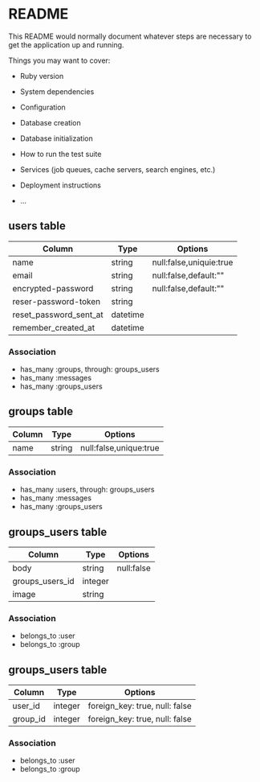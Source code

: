 # README

This README would normally document whatever steps are necessary to get the
application up and running.

Things you may want to cover:

* Ruby version

* System dependencies

* Configuration

* Database creation

* Database initialization

* How to run the test suite

* Services (job queues, cache servers, search engines, etc.)

* Deployment instructions

* ...

## users table

|Column|Type|Options|
|------|----|-------|
|name|string|null:false,uniquie:true|
|email|string|null:false,default:""|
|encrypted-password|string|null:false,default:""|
|reser-password-token|string||
|reset_password_sent_at|datetime||
|remember_created_at|datetime||

### Association
- has_many :groups, through: groups_users
- has_many :messages
- has_many :groups_users


## groups table

|Column|Type|Options|
|------|----|-------|
|name|string|null:false,unique:true|

### Association
- has_many :users, through: groups_users
- has_many :messages
- has_many :groups_users

## groups_users table
|Column|Type|Options|
|------|----|-------|
|body|string|null:false|
|groups_users_id|integer||
|image|string||

### Association
- belongs_to :user
- belongs_to :group

## groups_users table
|Column|Type|Options|
|------|----|-------|
|user_id|integer|foreign_key: true, null: false|
|group_id|integer|foreign_key: true, null: false|

### Association
- belongs_to :user
- belongs_to :group

